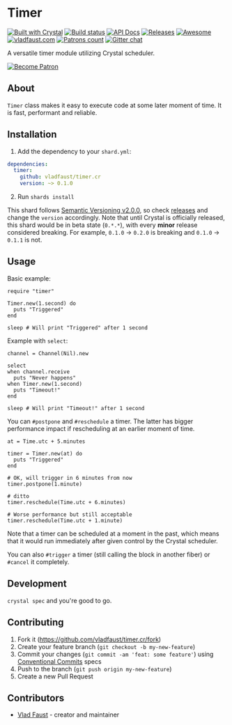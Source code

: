 # Timer

[![Built with Crystal](https://img.shields.io/badge/built%20with-crystal-000000.svg?style=flat-square)](https://crystal-lang.org/)
[![Build status](https://img.shields.io/travis/vladfaust/timer.cr/master.svg?style=flat-square)](https://travis-ci.org/vladfaust/timer.cr)
[![API Docs](https://img.shields.io/badge/api_docs-online-brightgreen.svg?style=flat-square)](https://github.vladfaust.com/timer.cr)
[![Releases](https://img.shields.io/github/release/vladfaust/timer.cr.svg?style=flat-square)](https://github.com/vladfaust/timer.cr/releases)
[![Awesome](https://awesome.re/badge-flat2.svg)](https://github.com/veelenga/awesome-crystal)
[![vladfaust.com](https://img.shields.io/badge/style-.com-lightgrey.svg?longCache=true&style=flat-square&label=vladfaust&colorB=0a83d8)](https://vladfaust.com)
[![Patrons count](https://img.shields.io/badge/dynamic/json.svg?label=patrons&url=https://www.patreon.com/api/user/11296360&query=$.included[0].attributes.patron_count&style=flat-square&colorB=red&maxAge=86400)](https://www.patreon.com/vladfaust)
[![Gitter chat](https://img.shields.io/badge/chat%20on-gitter-green.svg?colorB=ED1965&logo=gitter&style=flat-square)](https://gitter.im/vladfaust/timer.cr)

A versatile timer module utilizing Crystal scheduler.

[![Become Patron](https://vladfaust.com/img/patreon-small.svg)](https://www.patreon.com/vladfaust)

## About

`Timer` class makes it easy to execute code at some later moment of time. It is fast, performant and reliable.

## Installation

1. Add the dependency to your `shard.yml`:

```yaml
dependencies:
  timer:
    github: vladfaust/timer.cr
    version: ~> 0.1.0
```

2. Run `shards install`

This shard follows [Semantic Versioning v2.0.0](http://semver.org/), so check [releases](https://github.com/vladfaust/timer.cr/releases) and change the `version` accordingly. Note that until Crystal is officially released, this shard would be in beta state (`0.*.*`), with every **minor** release considered breaking. For example, `0.1.0` → `0.2.0` is breaking and `0.1.0` → `0.1.1` is not.

## Usage

Basic example:

```crystal
require "timer"

Timer.new(1.second) do
  puts "Triggered"
end

sleep # Will print "Triggered" after 1 second
```

Example with `select`:

```crystal
channel = Channel(Nil).new

select
when channel.receive
  puts "Never happens"
when Timer.new(1.second)
  puts "Timeout!"
end

sleep # Will print "Timeout!" after 1 second
```

You can `#postpone` and `#reschedule` a timer. The latter has bigger
performance impact if rescheduling at an earlier moment of time.

```
at = Time.utc + 5.minutes

timer = Timer.new(at) do
  puts "Triggered"
end

# OK, will trigger in 6 minutes from now
timer.postpone(1.minute)

# ditto
timer.reschedule(Time.utc + 6.minutes)

# Worse performance but still acceptable
timer.reschedule(Time.utc + 1.minute)
```

Note that a timer can be scheduled at a moment in the past, which means that it
would run immediately after given control by the Crystal scheduler.

You can also `#trigger` a timer (still calling the block in another fiber) or
`#cancel` it completely.

## Development

`crystal spec` and you're good to go.

## Contributing

1. Fork it (<https://github.com/vladfaust/timer.cr/fork>)
2. Create your feature branch (`git checkout -b my-new-feature`)
3. Commit your changes (`git commit -am 'feat: some feature'`) using [Conventional Commits](https://www.conventionalcommits.org/en/v1.0.0-beta.3/) specs
4. Push to the branch (`git push origin my-new-feature`)
5. Create a new Pull Request

## Contributors

- [Vlad Faust](https://github.com/vladfaust) - creator and maintainer
